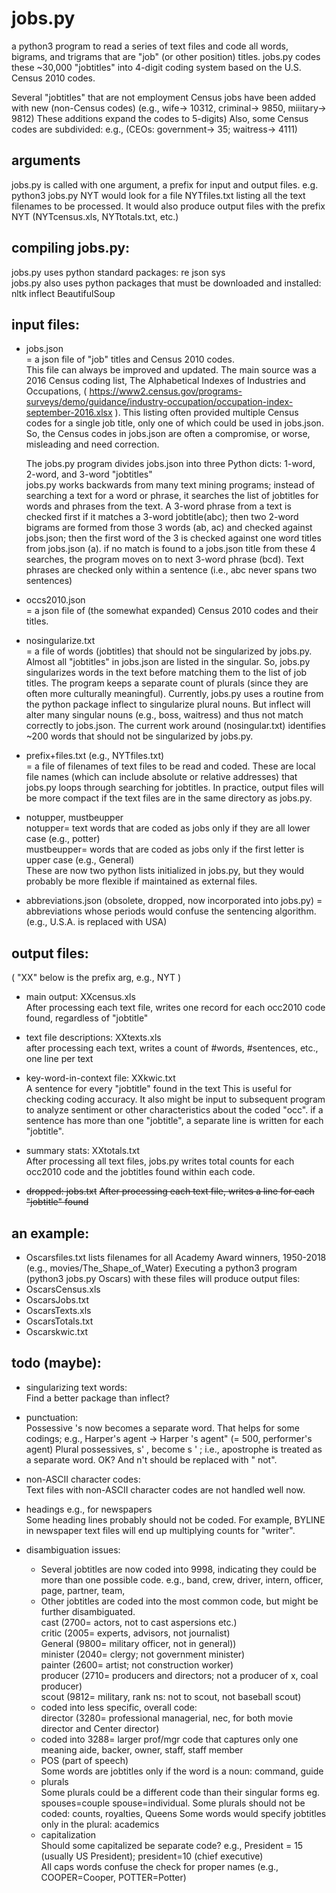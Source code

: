 # jobs.py  
a python3 program to read a series of text files and code all words, bigrams, and trigrams that are "job" (or other position) titles.
jobs.py codes these ~30,000 "jobtitles" into 4-digit coding system based on the U.S. Census 2010 codes.

Several "jobtitles" that are not employment Census jobs have been added with new (non-Census codes)
(e.g., wife-> 10312, criminal-> 9850, miiitary-> 9812)
These additions expand the codes to 5-digits)
Also, some Census codes are subdivided: e.g., (CEOs: government-> 35;  waitress-> 4111)

## arguments  
jobs.py is called with one argument, a prefix for input and output files.
e.g. python3 jobs.py NYT
would look for a file NYTfiles.txt listing all the text filenames to be processed.
It would also produce output files with the prefix NYT (NYTcensus.xls, NYTtotals.txt, etc.)

## compiling jobs.py:  
jobs.py uses python standard packages: re json sys  
jobs.py also uses python packages that must be downloaded and installed: nltk inflect BeautifulSoup

## input files:  
- jobs.json  
= a json file of "job" titles and Census 2010 codes.  
This file can always be improved and updated.
The main source was a 2016 Census coding list, The Alphabetical Indexes of Industries and Occupations, ( https://www2.census.gov/programs-surveys/demo/guidance/industry-occupation/occupation-index-september-2016.xlsx ).
This listing often provided multiple Census codes for a single job title, only one of which could be used in jobs.json.
So, the Census codes in jobs.json are often a compromise, or worse, misleading and need correction.  

    The jobs.py program divides jobs.json into three Python dicts: 1-word, 2-word, and 3-word "jobtitles"  
jobs.py works backwards from many text mining programs;
instead of searching a text for a word or phrase,
it searches the list of jobtitles for words and phrases from the text.
A 3-word phrase from a text is checked first if it matches a 3-word jobtitle(abc);
then two 2-word bigrams are formed from those 3 words (ab, ac) and checked against jobs.json;
then the first word of the 3 is checked against one word titles from jobs.json (a).
if no match is found to a jobs.json title from these 4 searches, the program moves on to next 3-word phrase (bcd).
Text phrases are checked only within a sentence (i.e., abc never spans two sentences)

- occs2010.json   
= a json file of (the somewhat expanded) Census 2010 codes and their titles.

- nosingularize.txt   
= a file of words (jobtitles) that should not be singularized by jobs.py.
Almost all "jobtitles" in jobs.json are listed in the singular.
So, jobs.py singularizes words in the text before matching them to the list of job titles.
The program keeps a separate count of plurals (since they are often more culturally meaningful).
Currently, jobs.py uses a routine from the python package inflect to singularize plural nouns.
But inflect will alter many singular nouns (e.g., boss, waitress) and thus not match correctly to jobs.json. 
The current work around (nosingular.txt) identifies ~200  words that should not be singularized by jobs.py.

- prefix+files.txt (e.g., NYTfiles.txt)  
= a file of filenames of text files to be read and coded.
These are local file names (which can include absolute or relative addresses) that jobs.py loops through searching for jobtitles.
In practice, output files will be more compact if the text files are in the same directory as jobs.py.

- notupper, mustbeupper  
notupper= text words that are coded as jobs only if they are all lower case (e.g., potter)  
mustbeupper= words that are coded as jobs only if the first letter is upper case (e.g., General)  
These are now two python lists initialized in jobs.py, but they would probably be more flexible if maintained as external files.

- abbreviations.json (obsolete, dropped, now incorporated into jobs.py)
= abbreviations whose periods would confuse the sentencing algorithm.
(e.g., U.S.A. is replaced with USA)

## output files:  
( "XX" below is the prefix arg, e.g., NYT )

- main output: XXcensus.xls  
After processing each text file, writes one record for each occ2010 code found, regardless of "jobtitle"

- text file descriptions: XXtexts.xls  
after processing each text, writes a count of #words, #sentences, etc., one line per text

- key-word-in-context file: XXkwic.txt  
A sentence for every "jobtitle" found in the text
This is useful for checking coding accuracy.
It also might be input to subsequent program to analyze sentiment or other characteristics about the coded "occ".
if a sentence has more than one "jobtitle", a separate line is written for each "jobtitle".

- summary stats: XXtotals.txt  
After processing all text files, jobs.py writes total counts for each occ2010 code and the jobtitles found within each code.

- ~~dropped: jobs.txt~~
~~After processing each text file, writes a line for each "jobtitle" found~~

## an example:

- Oscarsfiles.txt lists filenames for all Academy Award winners, 1950-2018 (e.g., movies/The_Shape_of_Water)
Executing a python3 program (python3 jobs.py Oscars) with these files will produce output files:
- OscarsCensus.xls
- OscarsJobs.txt
- OscarsTexts.xls
- OscarsTotals.txt
- Oscarskwic.txt


## todo (maybe):

- singularizing text words:  
Find a better package than inflect?

- punctuation:  
Possessive 's now becomes a separate word.  That helps for some codings;
e.g., Harper's agent -> Harper 's agent" (= 500, performer's agent)
Plural possessives, s' , become s '  ; i.e., apostrophe is treated as a separate word.  OK?
And n't should be replaced with " not".

- non-ASCII character codes:  
Text files with non-ASCII character codes are not handled well now.

- headings e.g., for newspapers  
Some heading lines probably should not be coded. 
For example, BYLINE in newspaper text files will end up multiplying counts for "writer".

- disambiguation issues:  
    -  Several jobtitles are now coded into 9998, indicating they could be more than one possible code.
e.g., band, crew, driver, intern, officer, page, partner, team,
    -  Other jobtitles are coded into the most common code, but might be further disambiguated.  
cast (2700= actors, not to cast aspersions etc.)  
critic (2005= experts, advisors, not journalist)  
General (9800= military officer, not in general))  
minister (2040= clergy; not government minister)  
painter (2600= artist; not construction worker)  
producer (2710= producers and directors; not a producer of x, coal producer)  
scout (9812= military, rank ns: not to scout, not baseball scout)  
    -  coded into less specific, overall code:  
director (3280= professional managerial, nec, for both movie director and Center director)
    -  coded into 3288= larger prof/mgr code that captures only one meaning
aide, backer, owner, staff, staff member
    -  POS (part of speech)   
Some words are jobtitles only if the word is a noun: command, guide  
    - plurals  
Some plurals could be a different code than their singular forms eg. spouses=couple spouse=individual.
Some plurals should not be coded: counts, royalties, Queens
Some words would specify jobtitles only in the plural: academics
    - capitalization  
Should some capitalized be separate code?
e.g., President = 15 (usually US President); president=10 (chief executive)  
All caps words confuse the check for proper names (e.g., COOPER=Cooper, POTTER=Potter)  
